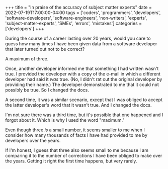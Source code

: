 +++
title = "In praise of the accuracy of subject matter experts"
date = 2022-07-19T17:00:00-04:00
tags = ['coders', 'programmers', 'developers', 'software-developers', 'software-engineers', 'non-writers', 'experts', 'subject-matter-experts', 'SMEs', 'errors', 'mistakes']
categories = ['developers']
+++

During the course of a career lasting over 20 years, would you care to guess how many times I have been given data from a software developer that later turned out not to be correct?

A maximum of three.

Once, another developer informed me that something I had written wasn't true. I provided the developer with a copy of the e-mail in which a different developer had said it _was_ true. (No, I didn't rat out the original developer by providing their name.) The developer demonstrated to me that it could not possibly be true. So I changed the docs.

A second time, it was a similar scenario, except that I was obliged to accept the latter developer's word that it wasn't true. And I changed the docs.

I'm not sure there was a third time, but it's possible that one happened and I forgot about it. Which is why I used the word "maximum."

Even though three _is_ a small number, it seems smaller to me when I consider how many thousands of facts I have had provided to me by developers over the years.

If I'm honest, I guess that three also seems small to me because I am comparing it to the number of corrections I have been obliged to make over the years. Getting it right the first time happens, but very rarely.
